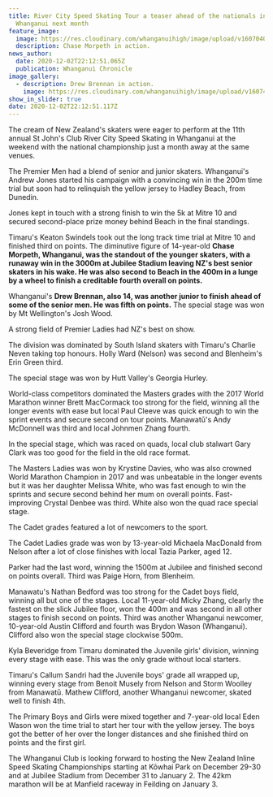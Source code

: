 ```yaml
---
title: River City Speed Skating Tour a teaser ahead of the nationals in
  Whanganui next month
feature_image:
  image: https://res.cloudinary.com/whanganuihigh/image/upload/v1607040667/News/Chase_in_action_for_Chron_3.12.20.jpg
  description: Chase Morpeth in action.
news_author:
  date: 2020-12-02T22:12:51.065Z
  publication: Whanganui Chronicle
image_gallery:
  - description: Drew Brennan in action.
    image: https://res.cloudinary.com/whanganuihigh/image/upload/v1607474642/News/Drew_Brenna_Skating_photo_from_dad.jpg
show_in_slider: true
date: 2020-12-02T22:12:51.117Z
---
```

The cream of New Zealand's skaters were eager to perform at the 11th annual St John's Club River City Speed Skating in Whanganui at the weekend with the national championship just a month away at the same venues.

The Premier Men had a blend of senior and junior skaters. Whanganui's Andrew Jones started his campaign with a convincing win in the 200m time trial but soon had to relinquish the yellow jersey to Hadley Beach, from Dunedin.

Jones kept in touch with a strong finish to win the 5k at Mitre 10 and secured second-place prize money behind Beach in the final standings.

Timaru's Keaton Swindels took out the long track time trial at Mitre 10 and finished third on points. The diminutive figure of 14-year-old **Chase Morpeth, Whanganui, was the standout of the younger skaters, with a runaway win in the 3000m at Jubilee Stadium leaving NZ's best senior skaters in his wake. He was also second to Beach in the 400m in a lunge by a wheel to finish a creditable fourth overall on points.**

Whanganui's **Drew Brennan, also 14, was another junior to finish ahead of some of the senior men. He was fifth on points.** The special stage was won by Mt Wellington's Josh Wood.

A strong field of Premier Ladies had NZ's best on show.

The division was dominated by South Island skaters with Timaru's Charlie Neven taking top honours. Holly Ward (Nelson) was second and Blenheim's Erin Green third.

The special stage was won by Hutt Valley's Georgia Hurley.

World-class competitors dominated the Masters grades with the 2017 World Marathon winner Brett MacCormack too strong for the field, winning all the longer events with ease but local Paul Cleeve was quick enough to win the sprint events and secure second on tour points. Manawatū's Andy McDonnell was third and local Johnmen Zhang fourth.

In the special stage, which was raced on quads, local club stalwart Gary
Clark was too good for the field in the old race format.

The Masters Ladies was won by Krystine Davies, who was also crowned World Marathon Champion in 2017 and was unbeatable in the longer events but it was her daughter Melissa White, who was fast enough to win the sprints and secure second behind her mum on overall points. Fast-improving Crystal Denbee was third. White also won the quad race special stage.

The Cadet grades featured a lot of newcomers to the sport.

The Cadet Ladies grade was won by 13-year-old Michaela MacDonald from Nelson after a lot of close finishes with local Tazia Parker, aged 12.

Parker had the last word, winning the 1500m at Jubilee and finished second on points overall. Third was Paige Horn, from Blenheim.

Manawatu's Nathan Bedford was too strong for the Cadet boys field, winning all but one of the stages. Local 11-year-old Micky Zhang, clearly the fastest on the slick Jubilee floor, won the 400m and was second in all other stages to finish second on points. Third was another Whanganui newcomer, 10-year-old Austin Clifford and fourth was Brydon Wason (Whanganui). Clifford also won the special stage clockwise 500m.

Kyla Beveridge from Timaru dominated the Juvenile girls' division, winning every stage with ease. This was the only grade without local starters.

Timaru's Callum Sandri had the Juvenile boys' grade all wrapped up, winning every stage from Benoit Musely from Nelson and Storm Woolley from Manawatū. Mathew Clifford, another Whanganui newcomer, skated well to finish 4th.

The Primary Boys and Girls were mixed together and 7-year-old local Eden Wason won the time trial to start her tour with the yellow jersey. The boys got the better of her over the longer distances and she finished third on points and the first girl.

The Whanganui Club is looking forward to hosting the New Zealand Inline Speed Skating Championships starting at Kōwhai Park on December 29-30 and at Jubilee Stadium from December 31 to January 2. The 42km marathon will be at Manfield raceway in Feilding on January 3.